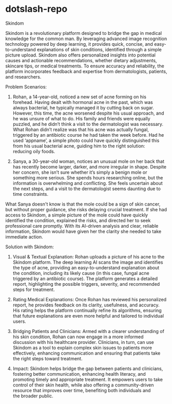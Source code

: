 # dotslash-repo
Skindom 

Skindom is a revolutionary platform designed to bridge the gap in medical knowledge for the common man. By leveraging advanced image recognition technology powered by deep learning, it provides quick, concise, and easy-to-understand explanations of skin conditions, identified through a simple picture upload. Skindom also offers personalized insights into potential causes and actionable recommendations, whether dietary adjustments, skincare tips, or medical treatments. To ensure accuracy and reliability, the platform incorporates feedback and expertise from dermatologists, patients, and researchers.

Problem Scenarios: 

1. Rohan, a 14-year-old, noticed a new set of acne forming on his forehead. Having dealt with hormonal acne in the past, which was always bacterial, he typically managed it by cutting back on sugar. However, this time, the acne worsened despite his usual approach, and he was unsure of what to do. His family and friends were equally puzzled, and he didn’t think a visit to the dermatologist was necessary. What Rohan didn’t realize was that his acne was actually fungal, triggered by an antibiotic course he had taken the week before. Had he used ‘appname’, a simple photo could have quickly distinguished this from his usual bacterial acne, guiding him to the right solution: reducing oily foods. 

2. Sanya, a 30-year-old woman, notices an unusual mole on her back that has recently become larger, darker, and more irregular in shape. Despite her concern, she isn’t sure whether it’s simply a benign mole or something more serious. She spends hours researching online, but the information is overwhelming and conflicting. She feels uncertain about the next steps, and a visit to the dermatologist seems daunting due to time constraints.

What Sanya doesn't know is that the mole could be a sign of skin cancer, but without proper guidance, she risks delaying crucial treatment. If she had access to Skindom, a simple picture of the mole could have quickly identified the condition, explained the risks, and directed her to seek professional care promptly. With its AI-driven analysis and clear, reliable information, Skindom would have given her the clarity she needed to take immediate action.

Solution with Skindom:

1. Visual & Textual Explanation: Rohan uploads a picture of his acne to the Skindom platform. The deep learning AI scans the image and identifies the type of acne, providing an easy-to-understand explanation about the condition, including its likely cause (in this case, fungal acne triggered by an antibiotic course). The platform generates a detailed report, highlighting the possible triggers, severity, and recommended steps for treatment.


2. Rating Medical Explanations: Once Rohan has reviewed his personalized report, he provides feedback on its clarity, usefulness, and accuracy. His rating helps the platform continually refine its algorithms, ensuring that future explanations are even more helpful and tailored to individual users.

3. Bridging Patients and Clinicians:
Armed with a clearer understanding of his skin condition, Rohan can now engage in a more informed discussion with his healthcare provider. Clinicians, in turn, can use Skindom as a tool to explain complex skin issues to patients more effectively, enhancing communication and ensuring that patients take the right steps toward treatment.

4. Impact:
Skindom helps bridge the gap between patients and clinicians, fostering better communication, enhancing health literacy, and promoting timely and appropriate treatment. It empowers users to take control of their skin health, while also offering a community-driven resource that improves over time, benefiting both individuals and the broader public.
